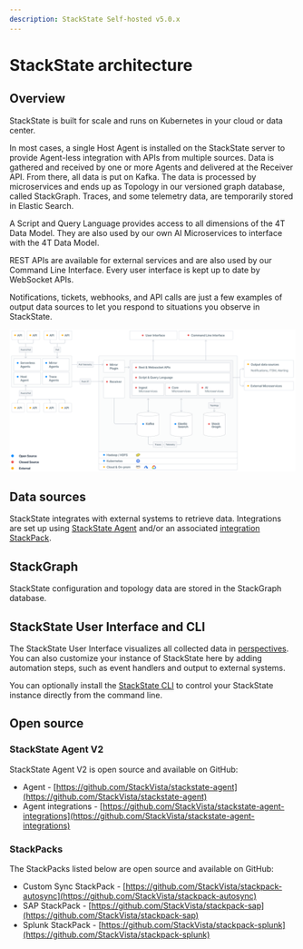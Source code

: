 ```yaml
---
description: StackState Self-hosted v5.0.x 
---
```


# StackState architecture

## Overview

StackState is built for scale and runs on Kubernetes in your cloud or data center.

In most cases, a single Host Agent is installed on the StackState server to provide Agent-less integration with APIs from multiple sources. Data is gathered and received by one or more Agents and delivered at the Receiver API. From there, all data is put on Kafka. The data is processed by microservices and ends up as Topology in our versioned graph database, called StackGraph. Traces, and some telemetry data, are temporarily stored in Elastic Search.

A Script and Query Language provides access to all dimensions of the 4T Data Model. They are also used by our own AI Microservices to interface with the 4T Data Model.

REST APIs are available for external services and are also used by our Command Line Interface. Every user interface is kept up to date by WebSocket APIs.

Notifications, tickets, webhooks, and API calls are just a few examples of output data sources to let you respond to situations you observe in StackState.

![StackState architecture and data flow](/.gitbook/assets/sts-architecture.svg)

## Data sources

StackState integrates with external systems to retrieve data. Integrations are set up using [StackState Agent](/setup/agent/about-stackstate-agent.md) and/or an associated [integration StackPack](/stackpacks/integrations/README.md).

## StackGraph

StackState configuration and topology data are stored in the StackGraph database.

## StackState User Interface and CLI

The StackState User Interface visualizes all collected data in [perspectives](perspectives.md). You can also customize your instance of StackState here by adding automation steps, such as event handlers and output to external systems.

You can optionally install the [StackState CLI](/develop/reference/cli_reference.md) to control your StackState instance directly from the command line.

## Open source

### StackState Agent V2

StackState Agent V2 is open source and available on GitHub:

* Agent - [https://github.com/StackVista/stackstate-agent](https://github.com/StackVista/stackstate-agent)
* Agent integrations - [https://github.com/StackVista/stackstate-agent-integrations](https://github.com/StackVista/stackstate-agent-integrations)

### StackPacks

The StackPacks listed below are open source and available on GitHub:

* Custom Sync StackPack - [https://github.com/StackVista/stackpack-autosync](https://github.com/StackVista/stackpack-autosync)
* SAP StackPack - [https://github.com/StackVista/stackpack-sap](https://github.com/StackVista/stackpack-sap)
* Splunk StackPack - [https://github.com/StackVista/stackpack-splunk](https://github.com/StackVista/stackpack-splunk)

